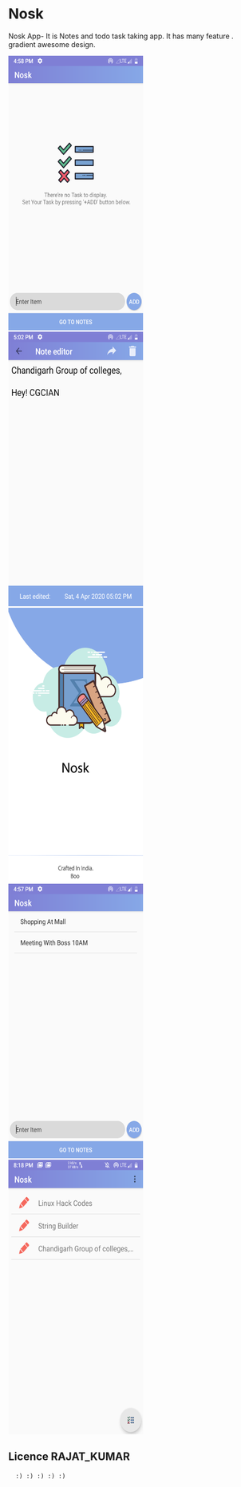 # Nosk
Nosk App-  It is Notes and todo task taking app. It has many feature . gradient awesome design.



 <img src="https://github.com/rjtcode/Nosk/blob/master/Screenshot_20200404-165823_Nosk.png" alt="NOSK" height="550" width="270"> 
  <img src="https://github.com/rjtcode/Nosk/blob/master/Screenshot_20200404-170216_Nosk.png" alt="NOSK" height="550" width="270">
   <img src="https://github.com/rjtcode/Nosk/blob/master/Screenshot_20200424-200817_Nosk.png" alt="NOSK" height="550" width="270">
      <img src="https://github.com/rjtcode/Nosk/blob/master/Screenshot_20200404-165739_Nosk.png" alt="NOSK" height="550" width="270">
   <img src="https://github.com/rjtcode/Nosk/blob/master/Screenshot_20200424-201831_Pixel_Launcher.png" alt="NOSK" height="550" width="270">



##  Licence  RAJAT_KUMAR  ##
      :) :) :) :) :)
      
      
